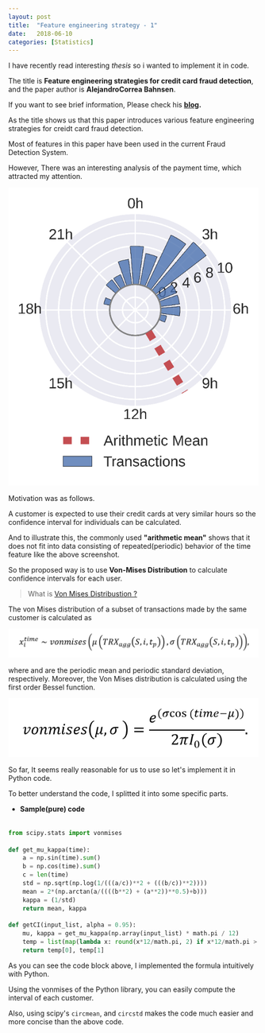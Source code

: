 ```yaml
---
layout: post
title:  "Feature engineering strategy - 1"
date:   2018-06-10
categories: [Statistics]
---
```


I have recently read interesting *thesis* so i wanted to implement it in code.

The title is **Feature engineering strategies for credit card fraud detection**, and the paper author is **AlejandroCorrea Bahnsen**.

If you want to see brief information, Please check his **[blog](https://blog.easysol.net/feature-engineering-for-fraud-detection/).**

As the title shows us that this paper introduces various feature engineering strategies for creidt card fraud detection.

Most of features in this paper have been used in the current Fraud Detection System.

However, There was an interesting analysis of the payment time, which attracted my attention.

![screenshot_1](/static/img/PeriodicTime1.png)

Motivation was as follows. 

A customer is expected to use their credit cards at very similar hours so the confidence interval for individuals can be calculated.

And to illustrate this, the commonly used **"arithmetic mean"** shows that it does not fit into data consisting of repeated(periodic) behavior of the time feature like the above screenshot.


So the proposed way is to use **Von-Mises Distribution** to calculate confidence intervals for each user.

> What is [Von Mises Distribustion ?](https://en.wikipedia.org/wiki/Von_Mises_distribution) 

The von Mises distribution of a subset of transactions made by the same customer is calculated as

![screenshot_2](/static/img/PeriodicTime-Formula2.png)

where and are the periodic mean and periodic standard deviation, respectively. Moreover, the Von Mises distribution is calculated using the first order Bessel function.

![screenshot_3](/static/img/PeriodicTime-Formula3.png)

So far, It seems really reasonable for us to use so let's implement it in Python code.

To better understand the code, I splitted it into some specific parts.

+ **Sample(pure) code**

~~~python

from scipy.stats import vonmises

def get_mu_kappa(time):
    a = np.sin(time).sum()
    b = np.cos(time).sum()
    c = len(time)
    std = np.sqrt(np.log(1/(((a/c))**2 + (((b/c))**2))))
    mean = 2*(np.arctan(a/((((b**2) + (a**2))**0.5)+b)))
    kappa = (1/std)
    return mean, kappa
    
def getCI(input_list, alpha = 0.95):
    mu, kappa = get_mu_kappa(np.array(input_list) * math.pi / 12)
    temp = list(map(lambda x: round(x*12/math.pi, 2) if x*12/math.pi > 0 else round(x*12/math.pi, 2) + 24, vonmises.interval(alpha, kappa, loc=mu, scale=1)))
    return temp[0], temp[1] 
~~~

As you can see the code block above, I implemented the formula intuitively with Python.

Using the vonmises of the Python library, you can easily compute the interval of each customer.

Also, using scipy's `circmean`, and `circstd` makes the code much easier and more concise than the above code.

        
